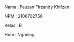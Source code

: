 Nama        : Fauzan Firzandy Khifzan

NPM         : 2106702756

Kelas       : B

Hobi        : Ngoding